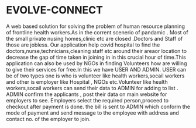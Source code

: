 # EVOLVE-CONNECT

A web based solution for solving the problem of human resource planning of frontline health workers.As  in the corrent scenerio of pandamic . Most of the small private nusing homes,clinic etc are closed .Doctors and Staff of those are jobless. Our application help covid hospital to find the doctors,nurse,technicians,cleaning staff etc around their areaor location  to decrease the gap of time taken in joining  in in this crucial hour of time.This application can also be used by NGOs in finding Volunteers how are willing to give their services for free.In this we have USER AND ADMIN.
 USER can be of two types one is  who is volunteer like health workers,socail workers and other is employer like Hospital , NGOs etc.Volunteer like health workers,socail workers can send their data to ADMIN for adding to list .
 ADMIN confirm the applicants , post their data on main website for employers to see. Employers select the required person,proceed to checkout after payment is done. the bill is sent to ADMIN which conform the mode  of payment and send message to the employee with address and contact no. of the employer to join.

